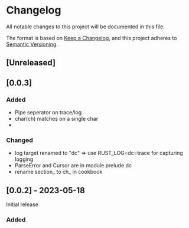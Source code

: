 # Changelog

All notable changes to this project will be documented in this file.

The format is based on [Keep a Changelog](https://keepachangelog.com/en/1.0.0/),
and this project adheres to [Semantic Versioning](https://semver.org/spec/v2.0.0.html).

## [Unreleased]

## [0.0.3] 
### Added
- Pipe seperator on trace/log
- char(ch) matches on a single char
- 
### Changed
- log target renamed to "dc" => use RUST_LOG=dc=trace for capturing logging 
- ParseError and Cursor are in module prelude.dc
- rename section_ to ch_ in cookbook

## [0.0.2] - 2023-05-18
Initial release

### Added
